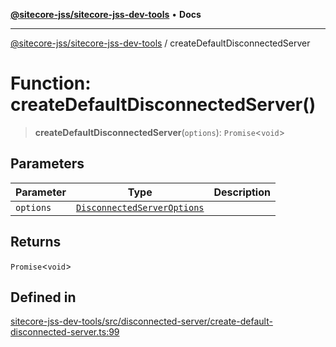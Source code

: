 [**@sitecore-jss/sitecore-jss-dev-tools**](../README.md) • **Docs**

***

[@sitecore-jss/sitecore-jss-dev-tools](../README.md) / createDefaultDisconnectedServer

# Function: createDefaultDisconnectedServer()

> **createDefaultDisconnectedServer**(`options`): `Promise`\<`void`\>

## Parameters

| Parameter | Type | Description |
| ------ | ------ | ------ |
| `options` | [`DisconnectedServerOptions`](../interfaces/DisconnectedServerOptions.md) |  |

## Returns

`Promise`\<`void`\>

## Defined in

[sitecore-jss-dev-tools/src/disconnected-server/create-default-disconnected-server.ts:99](https://github.com/Sitecore/jss/blob/4a0927fbf2da75c0716c3495b24fb0fa0a87da51/packages/sitecore-jss-dev-tools/src/disconnected-server/create-default-disconnected-server.ts#L99)
